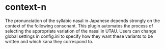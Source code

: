 # context-n
The pronunciation of the syllabic nasal in Japanese depends strongly on the context of the following consonant. This plugin automates the process of selecting the appropriate variation of the nasal in UTAU. Users can change global settings in config.ini to specify how they want these variants to be written and which kana they correspond to.
